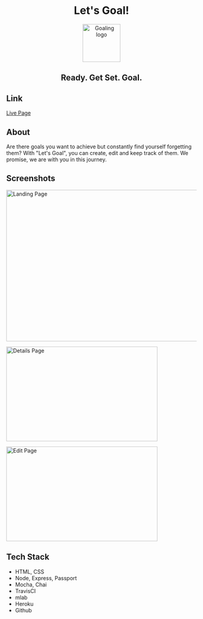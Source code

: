 <h1 align=center>Let's Goal!</h1>

<p align="center" size=10>
    <img src="https://ya-webdesign.com/images/gps-pin-png-4.png" width=100 height= 100 alt="Goaling logo">
</p>

<h2 align="center"> Ready. Get Set. Goal.
</h2>

## Link
[Live Page](https://mighty-oasis-59597.herokuapp.com//)

## About

Are there goals you want to achieve but constantly find yourself forgetting them? With "Let's Goal", you can create, edit and keep track of them. We promise, we are with you in this journey.

## Screenshots
<img src="https://github.com/dngiang/lets-goal/blob/master/img/LandingPage.jpg" alt="Landing Page"  height=400 width=1000>
<p>
</p>

<img src="https://github.com/dngiang/lets-goal/blob/master/img/DetailsPage.jpg" alt="Details Page" height=250 width=400>
<p>
</p>

<img src="https://github.com/dngiang/lets-goal/blob/master/img/EditPage.jpg" alt="Edit Page" height=250 width=400>
<p>
</p>
   
## Tech Stack

<ul>
  <li>HTML, CSS</li>
  <li>Node, Express, Passport</li>
  <li>Mocha, Chai</li>
  <li>TravisCI</li>
  <li>mlab</li>
  <li>Heroku</li>
  <li>Github</li>
</ul>

<br>
